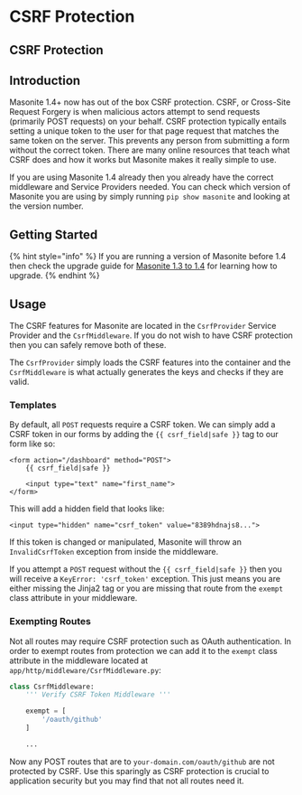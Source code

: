 # CSRF Protection

## CSRF Protection

## Introduction

Masonite 1.4+ now has out of the box CSRF protection. CSRF, or Cross-Site Request Forgery is when malicious actors attempt to send requests \(primarily POST requests\) on your behalf. CSRF protection typically entails setting a unique token to the user for that page request that matches the same token on the server. This prevents any person from submitting a form without the correct token. There are many online resources that teach what CSRF does and how it works but Masonite makes it really simple to use.

If you are using Masonite 1.4 already then you already have the correct middleware and Service Providers needed. You can check which version of Masonite you are using by simply running `pip show masonite` and looking at the version number.

## Getting Started

{% hint style="info" %}
If you are running a version of Masonite before 1.4 then check the upgrade guide for [Masonite 1.3 to 1.4](../upgrade-guide/masonite-1.3-to-1.4.md) for learning how to upgrade.
{% endhint %}

## Usage

The CSRF features for Masonite are located in the `CsrfProvider` Service Provider and the `CsrfMiddleware`. If you do not wish to have CSRF protection then you can safely remove both of these.

The `CsrfProvider` simply loads the CSRF features into the container and the `CsrfMiddleware` is what actually generates the keys and checks if they are valid.

### Templates

By default, all `POST` requests require a CSRF token. We can simply add a CSRF token in our forms by adding the `{{ csrf_field|safe }}` tag to our form like so:

```markup
<form action="/dashboard" method="POST">
    {{ csrf_field|safe }}

    <input type="text" name="first_name">
</form>
```

This will add a hidden field that looks like:

```markup
<input type="hidden" name="csrf_token" value="8389hdnajs8...">
```

If this token is changed or manipulated, Masonite will throw an `InvalidCsrfToken` exception from inside the middleware.

If you attempt a `POST` request without the `{{ csrf_field|safe }}` then you will receive a `KeyError: 'csrf_token'` exception. This just means you are either missing the Jinja2 tag or you are missing that route from the `exempt` class attribute in your middleware.

### Exempting Routes

Not all routes may require CSRF protection such as OAuth authentication. In order to exempt routes from protection we can add it to the `exempt` class attribute in the middleware located at `app/http/middleware/CsrfMiddleware.py`:

```python
class CsrfMiddleware:
    ''' Verify CSRF Token Middleware '''

    exempt = [
        '/oauth/github'
    ]

    ...
```

Now any POST routes that are to `your-domain.com/oauth/github` are not protected by CSRF. Use this sparingly as CSRF protection is crucial to application security but you may find that not all routes need it.

